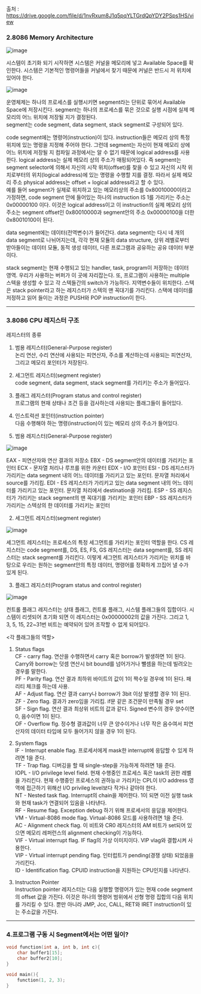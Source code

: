 출처 : https://drive.google.com/file/d/1nvRxum8J1q5pqYLTGrdQpYDY2PSps1HS/view

<h3>2.8086 Memory Architecture</h3>

![image](https://user-images.githubusercontent.com/62539341/79639911-82239100-81c9-11ea-8ac4-ed6de0f3de3e.png)

시스템이 초기화 되기 시작하면 시스템은 커널을 메모리에 넣고 Available Space를 확인한다. 시스템은 기본적인 명령어들을 커널에서 찾기 때문에 커널은 반드시 저 위치에 있어야 한다.

![image](https://user-images.githubusercontent.com/62539341/79640154-f874c300-81ca-11ea-990b-35148ab32933.png)


운영체제는 하나의 프로세스를 실행시키면 segment라는 단위로 묶어서 Available Space에 저장시킨다. segment는 하나의 프로세스를 묶은 것으로 실행 시점에 실제 메모리의 어느 위치에 저장될 지가 결정된다.<br>
segment는 code segment, data segment, stack segment로 구성되어 있다.

code segment에는 명령어(instruction)이 있다. instruction들은 메모리 상의 특정 위치에 있는 명령을 지정해 주어야 한다. 그런데 segment는 자신이 현재 메모리 상에 어느 위치에 저장될 지 컴파일 과정에서는 알 수 없기 때문에 logical address를 사용한다. logical address는 실제 메모리 상의 주소가 매핑되어있다. 즉 segment는 segment selector에 의해서 자신의 시작 위치(offset)를 찾을 수 있고 자신의 시작 위치로부터의 위치(logical address)에 있는 명령을 수행할 지를 결정. 따라서 실제 메모리 주소 physical address는 offset + logical address라고 할 수 있다.<br>
예를 들어 segment가 실제로 위치하고 있는 메모리상의 주소를 0x80010000이라고 가정하면, code segment 안에 들어있는 하나의 instruction IS 1를 가리키는 주소는 0x00000100 이다. 이것은 logical address이고 이 instruction의 실제 메모리 상의 주소는 segment offset인 0x80010000과 segment안의 주소 0x00000100을 더한 0x80010100이 된다.

data segment에는 데이터(전역변수)가 들어간다. data segment는 다시 네 개의 data segment로 나뉘어지는데, 각각 현재 모듈의 data structure, 상위 레벨로부터 받아들이는 데이터 모듈, 동적 생성 데이터, 다른 프로그램과 공유하는 공유 데이터 부분이다.

stack segment는 현재 수행되고 있는 handler, task, program이 저장하는 데이터 영역. 우리가 사용하는 버퍼가 이 곳에 자리잡는다. 또, 프로그램이 사용하는 multiple 스텍을 생성할 수 있고 각 스텍들간의 switch가 가능하다. 지역변수들이 위치한다. 스텍은 stack pointer라고 하는 레지스터가 스텍의 맨 꼭대기를 가리킨다. 스택에 데이터를 저정하고 읽어 들이는 과정은 PUSH와 POP instruction이 한다.

---------------------------------------------------------------------------
<h3>3.8086 CPU 레지스터 구조</h3>
레지스터의 종류

1. 범용 레지스터(General-Purpose register)<br>
논리 연산, 수리 연산에 사용되는 피연산자, 주소를 계산하는데 사용되는 피연산자, 그리고 메모리 포인터가 저장된다.<br>
2. 세그먼트 레지스터(segment register)<br>
code segment, data segment, stack segment를 가리키는 주소가 들어있다.<br>
3. 플래그 레지스터(Program status and control register)<br>
프로그램의 현재 상태나 조건 등을 검사하는데 사용되는 플래그들이 들어있다.<br>
4. 인스트럭션 포인터(instruction pointer)<br>
다음 수행해야 하는 명령(instruction)이 있는 메모리 상의 주소가 들어있다.

1. 범용 레지스터(General-Purpose register)

![image](https://user-images.githubusercontent.com/62539341/79640985-ca45b200-81cf-11ea-9548-672b0f14ca5e.png)

EAX - 피연산자와 연산 결과의 저장소
EBX - DS segment안의 데이터를 가리키는 포인터
ECX - 문자열 처리나 루프를 위한 카운터
EDX - I/O 포인터
ESI - DS 레지스터가 가리키는 data segment 내의 어느 데이터를 가리키고 있는 포인터. 문자열 처리에서 source를 가리킴.
EDI - ES 레지스터가 가리키고 있는 data segment 내의 어느 데이터를 가리키고 있는 포인터. 문자열 처리에서 destination을 가리킴.
ESP - SS 레지스터가 가리키는 stack segment의 맨 꼭대기를 가리키는 포인터
EBP - SS 레지스터가 가리키는 스텍상의 한 데이터를 가리키는 포인터

2. 세그먼트 레지스터(segment register)

![image](https://user-images.githubusercontent.com/62539341/79641158-b64e8000-81d0-11ea-923b-23bab3910659.png)

세그먼트 레지스터는 프로세스의 특정 세그먼트를 가리키는 포인터 역할을 한다.
CS 레지스터는 code segment를, DS, ES, FS, GS 레지스터는 data segment를, SS 레지스터는 stack segment를 가리킨다. 이렇게 세그먼트 레지스터가 가리키는 위치를 바탕으로 우리는 원하는 segment안의 특정 데이터, 명령어를 정확하게 끄집어 낼 수가 있게 된다.

3. 플래그 레지스터(Program status and control register)

![image](https://user-images.githubusercontent.com/62539341/79641398-4640f980-81d2-11ea-844b-a837cfcf16e7.png)

컨트롤 플래그 레지스터는 상태 플래그, 컨트롤 플래그, 시스템 플래그들의 집합이다. 시스템이 리셋되어 초기화 되면 이 레지스터는 0x00000002의 값을 가진다. 그리고 1, 3, 5, 15, 22~31번 비트는 예약되어 있어 조작할 수 없게 되어있다.

<각 플래그들의 역할>

1. Status flags <br>
CF - carry flag. 연산을 수행하면서 carry 혹은 borrow가 발생하면 1이 된다. Carry와 borrow는 덧셈 연산시 bit bound를 넘어가거나 뺄셈을 하는데 빌려오는 경우를 말한다.<br>
PF - Parity flag. 연산 결과 최하위 바이트의 값이 1이 짝수일 경우에 1이 된다. 패리티 체크를 하는데 사용.<br>
AF - Adjust flag. 연산 결과 carry나 borrow가 3bit 이상 발생할 경우 1이 된다.<br>
ZF - Zero flag. 결과가 zero임을 가리킴. if문 같은 조건문이 만족될 경우 set<br>
SF - Sign flag. 연산 결과 최상위 비트의 값과 같다. Signed 변수의 경우 양수이면 0, 음수이면 1이 된다.<br>
OF - Overflow flg. 정수형 결과값이 너무 큰 양수이거나 너무 작은 음수여서 피연산자의 데이터 타입에 모두 들어가지 않을 경우 1이 된다.

2. System flags<br>
IF - Interrupt enable flag. 프로세서에게 mask한 interrupt에 응답할 수 있게 하려면 1을 준다.<br>
TF - Trap flag. 디버깅을 할 때 single-step을 가능하게 하려면 1을 준다.<br>
IOPL - I/O privilege level field. 현재 수행중인 프로세스 혹은 task의 권한 레벨을 가리킨다. 현재 수행중인 프로세스의 권하능ㄹ 가리키는 CPL이 I/O address 영역에 접근하기 위해선 I/O privileg level보다 작거나 같아야 한다.<br>
NT - Nested task flag. Interrupt의 chain을 제어한다. 1이 되면 이전 실행 task와 현재 task가 연결되어 있음을 나타낸다.<br>
RF - Resume flag. Exception debug 하기 위해 프로세서의 응답을 제어한다.<br>
VM - Virtual-8086 mode flag. Virtual-8086 모드를 사용하려면 1을 준다.<br>
AC - Alignment check flag. 이 비트와 CR0 레지스터의 AM 비트가 set되어 있으면 메모리 레퍼런스의 alignment checking이 가능하다.<br>
VIF - Virtual interrupt flag. IF flag의 가상 이미지이다. VIP vlag와 결합시켜 사용한다.<br>
VIP - Virtual interrupt pending flag. 인터럽트가 pending(경쟁 상태) 되었음을 가리킨다.<br>
ID - Identification flag. CPUID instruction을 지원하는 CPU인지를 나타낸다.

3. Instructon Pointer<br>
Instruction pointer 레지스터는 다음 실행할 명령어가 있는 현재 code segment의 offset 값을 가진다. 이것은 하나의 명령어 범위에서 선형 명령 집합의 다음 위치를 가리킬 수 있다. 뿐만 아니라 JMP, Jcc, CALL, RET와 IRET instruction이 있는 주소값을 가진다. 

---------------------------------------------------------------------------
<h3>4.프로그램 구동 시 Segment에서는 어떤 일이?</h3>

```c
void function(int a, int b, int c){
    char buffer1[15];
    char buffer2[10];
}

void main(){
    function(1, 2, 3);
}
```

